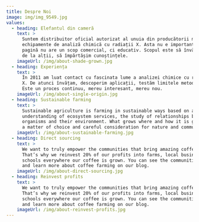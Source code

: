 ```yaml
---
title: Despre Noi
image: img/img_9549.jpg
values:
  - heading: Elefantul din cameră
    text: >
      Suntem distribuitor oficial autorizat al unuia din producătorii mari de
      echipamente de analiză chimică cu radiații X. Asta nu e important. Această
      pagină nu are un scop comercial, ci educativ. Scopul este să învățam unii
      de la alții, să împărtășim cunoștințele.
    imageUrl: /img/about-shade-grown.jpg
  - heading: Experiența
    text: >
      În 2011 am luat contact cu fascinata lume a analizei chimice cu radiații
      X. De atunci învățam, descoperim aplicații, testăm limitele metodelor.
      Este un proces continuu, mereu interesant, mereu nou.
    imageUrl: /img/about-single-origin.jpg
  - heading: Sustainable farming
    text: >
      Sustainable agriculture is farming in sustainable ways based on an
      understanding of ecosystem services, the study of relationships between
      organisms and their environment. What grows where and how it is grown are
      a matter of choice and careful consideration for nature and communities.
    imageUrl: /img/about-sustainable-farming.jpg
  - heading: Direct sourcing
    text: >
      We want to truly empower the communities that bring amazing coffee to you.
      That’s why we reinvest 20% of our profits into farms, local businesses and
      schools everywhere our coffee is grown. You can see the communities grow
      and learn more about coffee farming on our blog.
    imageUrl: /img/about-direct-sourcing.jpg
  - heading: Reinvest profits
    text: >
      We want to truly empower the communities that bring amazing coffee to you.
      That’s why we reinvest 20% of our profits into farms, local businesses and
      schools everywhere our coffee is grown. You can see the communities grow
      and learn more about coffee farming on our blog.
    imageUrl: /img/about-reinvest-profits.jpg
---
```

